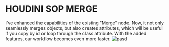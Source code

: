 # HOUDINI SOP MERGE

I've enhanced the capabilities of the existing "Merge" node. Now, it not only seamlessly merges objects, but also creates attributes, which will be useful if you copy by id or loop through the class attribute. With the added features, our workflow becomes even more faster.
![pasd](https://github.com/HomerSimps/Houdini-SOP-Merge/assets/122741296/0d80468f-82e1-48ac-a489-d933681e714c)

